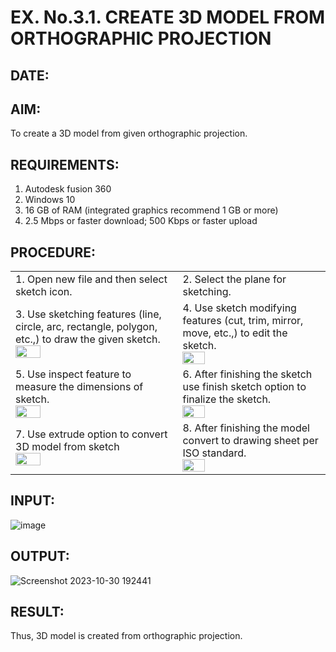 # EX. No.3.1. CREATE 3D MODEL FROM ORTHOGRAPHIC PROJECTION
## DATE:

## AIM:
To create a 3D model from given orthographic projection.

## REQUIREMENTS:
1. Autodesk fusion 360
2. Windows 10
3. 16 GB of RAM (integrated graphics recommend 1 GB or more)
4. 2.5 Mbps or faster download; 500 Kbps or faster upload 

## PROCEDURE:
 <table>
  <tr>
   <td>1.	Open new file and then select sketch icon.</td><td> 2.	Select the plane for sketching. </td>
  </tr>
  <tr>
   <td>
    3.	Use sketching features (line, circle, arc, rectangle, polygon, etc.,) to draw the given sketch.<br><img height=10% width=40% src="https://user-images.githubusercontent.com/113594316/198232594-2187c1c1-4e85-437f-99f7-263bb1a3e968.png">
   </td>
   <td>
    4.	Use sketch modifying features (cut, trim, mirror, move, etc.,) to edit the sketch.<br><img height=10% width=40% src="https://user-images.githubusercontent.com/113594316/198232771-48e6582d-4410-430a-a9d4-70e400255580.png">
   </td>
  </tr>
  <tr>
   <td>
     5.	Use inspect feature to measure the dimensions of sketch.<br><img height=10% width=40% src="https://user-images.githubusercontent.com/113594316/198232845-1608e574-732c-44b2-9921-39e920b70e2e.png">
   </td>
   <td>   
    6.	After finishing the sketch use finish sketch option to finalize the sketch.<br><img height=10% width=40% src="https://user-images.githubusercontent.com/113594316/198232907-8275f39c-9031-4cf4-b0c4-8eb568e477ab.png">
   </td>
  </tr>
  <tr>
   <td>
    7.	Use extrude option to convert 3D model from sketch<br><img height=10% width=40% src="https://user-images.githubusercontent.com/113594316/198551340-fe1f3b48-df79-44ef-a4ae-ff1cd22503ea.png">
   </td>
   <td>
   8. After finishing the model convert to drawing sheet per ISO standard.<br><img height=10% width=40% src="https://user-images.githubusercontent.com/113594316/198551370-54509915-ec69-4862-9c17-156d61a83b11.png">
   </td>
  </tr>
 </table>

## INPUT:
![image](https://user-images.githubusercontent.com/113594316/198551872-276f8b80-bea8-4d4a-b2e8-bfdcd1e9d3cc.png)

## OUTPUT:

![Screenshot 2023-10-30 192441](https://github.com/r-sathish-02/EX.-No.-3.1.-CREATE-3D-MODEL-FROM-ORTHOGRAPHIC-PROJECTION/assets/118787261/c94c37cf-5791-4b7f-89ff-9e2ea1dfc685)

## RESULT:
Thus, 3D model is created from orthographic projection.
